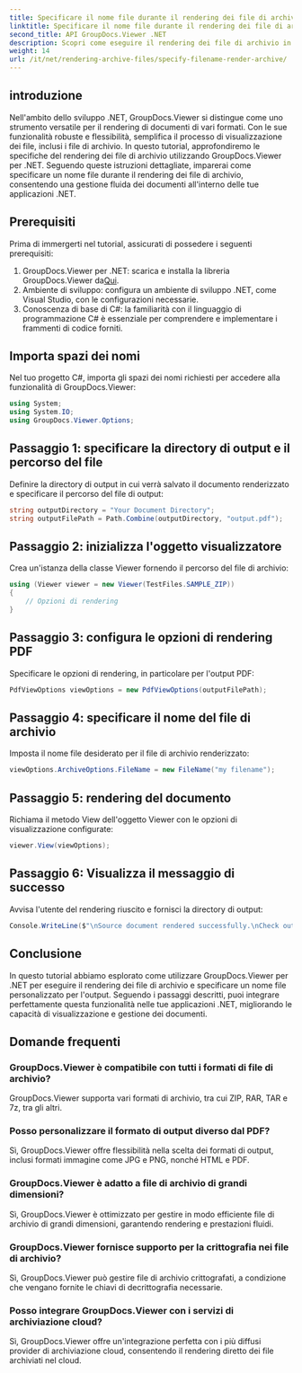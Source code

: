 ```yaml
---
title: Specificare il nome file durante il rendering dei file di archivio
linktitle: Specificare il nome file durante il rendering dei file di archivio
second_title: API GroupDocs.Viewer .NET
description: Scopri come eseguire il rendering dei file di archivio in .NET utilizzando GroupDocs.Viewer, migliorando le funzionalità di gestione dei documenti.
weight: 14
url: /it/net/rendering-archive-files/specify-filename-render-archive/
---
```

## introduzione
Nell'ambito dello sviluppo .NET, GroupDocs.Viewer si distingue come uno strumento versatile per il rendering di documenti di vari formati. Con le sue funzionalità robuste e flessibilità, semplifica il processo di visualizzazione dei file, inclusi i file di archivio. In questo tutorial, approfondiremo le specifiche del rendering dei file di archivio utilizzando GroupDocs.Viewer per .NET. Seguendo queste istruzioni dettagliate, imparerai come specificare un nome file durante il rendering dei file di archivio, consentendo una gestione fluida dei documenti all'interno delle tue applicazioni .NET.
## Prerequisiti
Prima di immergerti nel tutorial, assicurati di possedere i seguenti prerequisiti:
1.  GroupDocs.Viewer per .NET: scarica e installa la libreria GroupDocs.Viewer da[Qui](https://releases.groupdocs.com/viewer/net/).
2. Ambiente di sviluppo: configura un ambiente di sviluppo .NET, come Visual Studio, con le configurazioni necessarie.
3. Conoscenza di base di C#: la familiarità con il linguaggio di programmazione C# è essenziale per comprendere e implementare i frammenti di codice forniti.

## Importa spazi dei nomi
Nel tuo progetto C#, importa gli spazi dei nomi richiesti per accedere alla funzionalità di GroupDocs.Viewer:
```csharp
using System;
using System.IO;
using GroupDocs.Viewer.Options;
```
## Passaggio 1: specificare la directory di output e il percorso del file
Definire la directory di output in cui verrà salvato il documento renderizzato e specificare il percorso del file di output:
```csharp
string outputDirectory = "Your Document Directory";
string outputFilePath = Path.Combine(outputDirectory, "output.pdf");
```
## Passaggio 2: inizializza l'oggetto visualizzatore
Crea un'istanza della classe Viewer fornendo il percorso del file di archivio:
```csharp
using (Viewer viewer = new Viewer(TestFiles.SAMPLE_ZIP))
{
    // Opzioni di rendering
}
```
## Passaggio 3: configura le opzioni di rendering PDF
Specificare le opzioni di rendering, in particolare per l'output PDF:
```csharp
PdfViewOptions viewOptions = new PdfViewOptions(outputFilePath);
```
## Passaggio 4: specificare il nome del file di archivio
Imposta il nome file desiderato per il file di archivio renderizzato:
```csharp
viewOptions.ArchiveOptions.FileName = new FileName("my filename");
```
## Passaggio 5: rendering del documento
Richiama il metodo View dell'oggetto Viewer con le opzioni di visualizzazione configurate:
```csharp
viewer.View(viewOptions);
```
## Passaggio 6: Visualizza il messaggio di successo
Avvisa l'utente del rendering riuscito e fornisci la directory di output:
```csharp
Console.WriteLine($"\nSource document rendered successfully.\nCheck output in {outputDirectory}.");
```

## Conclusione
In questo tutorial abbiamo esplorato come utilizzare GroupDocs.Viewer per .NET per eseguire il rendering dei file di archivio e specificare un nome file personalizzato per l'output. Seguendo i passaggi descritti, puoi integrare perfettamente questa funzionalità nelle tue applicazioni .NET, migliorando le capacità di visualizzazione e gestione dei documenti.
## Domande frequenti
### GroupDocs.Viewer è compatibile con tutti i formati di file di archivio?
GroupDocs.Viewer supporta vari formati di archivio, tra cui ZIP, RAR, TAR e 7z, tra gli altri.
### Posso personalizzare il formato di output diverso dal PDF?
Sì, GroupDocs.Viewer offre flessibilità nella scelta dei formati di output, inclusi formati immagine come JPG e PNG, nonché HTML e PDF.
### GroupDocs.Viewer è adatto a file di archivio di grandi dimensioni?
Sì, GroupDocs.Viewer è ottimizzato per gestire in modo efficiente file di archivio di grandi dimensioni, garantendo rendering e prestazioni fluidi.
### GroupDocs.Viewer fornisce supporto per la crittografia nei file di archivio?
Sì, GroupDocs.Viewer può gestire file di archivio crittografati, a condizione che vengano fornite le chiavi di decrittografia necessarie.
### Posso integrare GroupDocs.Viewer con i servizi di archiviazione cloud?
Sì, GroupDocs.Viewer offre un'integrazione perfetta con i più diffusi provider di archiviazione cloud, consentendo il rendering diretto dei file archiviati nel cloud.